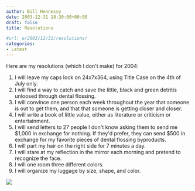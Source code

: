 ```yaml
---
author: Bill Hennessy
date: 2003-12-31 18:30:00+00:00
draft: false
title: Resolutions

#url: e/2003/12/31/resolutions/
categories:
- Latest
---
```


Here are my resolutions (which I don't make) for 2004:   
  
1. I will leave my caps lock on 24x7x364, using Title Case on the 4th of July only.  
2. I will find a way to catch and save the little, black and green detritis unloosed through dental flossing.   
3. I will convince one person each week throughout the year that someone is out to get them, and that that someone is getting closer and closer.  
4. I will write a book of little value, either as literature or criticism or entertainment.  
5. I will send letters to 27 people I don't know asking them to send me $1,000 in exchange for nothing. If they'd prefer, they can send $500 in exchange for my favorite pieces of dental flossing byproducts.  
6. I will part my hair on the right side for 7 minutes a day.  
7. I will stare at my reflection in the mirror each morning and pretend to recognize the face.  
8. I will one room three different colors.   
9. I will organize my luggage by size, shape, and color.  


![](https://blog.billhennessy.com/aggbug.aspx?PostID=817)


